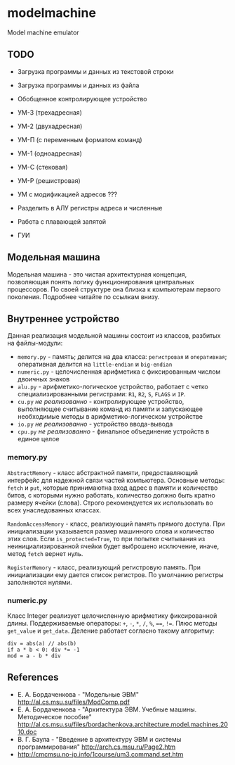 # modelmachine
Model machine emulator

## TODO

* Загрузка программы и данных из текстовой строки
* Загрузка программы и данных из файла
* Обобщенное контролирующее устройство
* УМ-3 (трехадресная)
* УМ-2 (двухадресная)
* УМ-П (с переменным форматом команд)
* УМ-1 (одноадресная)
* УМ-С (стековая)
* УМ-Р (решистровая)
* УМ с модификацией адресов ???

* Разделить в АЛУ регистры адреса и численные
* Работа с плавающей запятой
* ГУИ

## Модельная машина

Модельная машина - это чистая архитектурная концепция, позволяющая понять
логику функционирования центральных процессоров. По своей структуре она близка
к компьютерам первого поколения. Подробнее читайте по ссылкам внизу.

## Внутреннее устройство

Данная реализация модельной машины состоит из классов, разбитых на
файлы-модули:

* `memory.py` - память; делится на два класса: `регистровая` и `оперативная`;
  оперативная делится на `little-endian` и `big-endian`
* `numeric.py` - целочисленная арифметика с фиксированным числом двоичных
  знаков
* `alu.py` - арифметико-логическое устройство, работает с четко
  специализированными регистрами: `R1`, `R2`, `S`, `FLAGS` и `IP`.
* `cu.py` *не реализованно* - контролирующее устройство, выполняющее считывание команд из памяти
  и запускающее необходимые методы в арифметико-логическом устройстве
* `io.py` *не реализованно* - устройство ввода-вывода
* `cpu.py` *не реализованно* - финальное объединение устройств в единое целое

### memory.py

`AbstractMemory` - класс абстрактной памяти, предоставляющий интерфейс для
надежной связи частей компьютера. Основные методы: `fetch` и `put`, которые
принимаютна вход адрес в памяти и количество битов, с которыми нужно работать,
количество должно быть кратно размеру ячейки (слова). Строго
рекомендуется их использовать во всех унаследованных классах.

`RandomAccessMemory` - класс, реализующий память прямого доступа. При
инициализации указывается размер машинного слова и количество этих слов. Если
`is_protected=True`, то при попытке считывания из неинициализированной ячейки
будет выброшено исключение, иначе, метод `fetch` вернет нуль.

`RegisterMemory` - класс, реализующий регистровую память. При инициализации
ему дается список регистров. По умолчанию регистры заполняются нулями.

### numeric.py

Класс Integer реализует целочисленную арифметику фиксированной длины.
Поддерживаемые операторы: `+`, `-`, `*`, `/`, `%`, `==`, `!=`. Плюс методы
`get_value` и `get_data`. Деление работает согласно такому алгоритму:

    div = abs(a) // abs(b)
    if a * b < 0: div *= -1
    mod = a - b * div

## References

* E. А. Бордаченкова - "Модельные ЭВМ" <http://al.cs.msu.su/files/ModComp.pdf>
* Е. А. Бордаченкова - "Архитектура ЭВМ. Учебные машины. Методическое пособие"
  <http://al.cs.msu.su/files/bordachenkova.architecture.model.machines.2010.doc>
* В. Г. Баула - "Введение в архитектуру ЭВМ и системы программирования"
  <http://arch.cs.msu.ru/Page2.htm>
* <http://cmcmsu.no-ip.info/1course/um3.command.set.htm>
